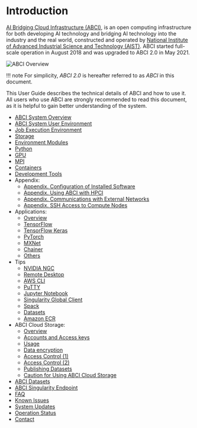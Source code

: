 # Introduction

[AI Bridging Cloud Infrastructure (ABCI)](https://abci.ai/), is an open computing infrastructure for both developing AI technology and bridging AI technology into the industry and the real world, constructed and operated by [National Institute of Advanced Industrial Science and Technology (AIST)](https://www.aist.go.jp/index_en.html). ABCI started full-scale operation in August 2018 and was upgraded to ABCI 2.0 in May 2021.

![ABCI Overview](img/abci_dc.jpg)

!!! note
    For simplicity, *ABCI 2.0* is hereafter referred to as *ABCI* in this document.

This User Guide describes the technical details of ABCI and how to use it. All users who use ABCI are strongly recommended to read this document, as it is helpful to gain better understanding of the system.

  - [ABCI System Overview](01.md)
  - [ABCI System User Environment](02.md)
  - [Job Execution Environment](03.md)
  - [Storage](04.md)
  - [Environment Modules](05.md)
  - [Python](python.md)
  - [GPU](gpu.md)
  - [MPI](mpi.md)
  - [Containers](containers.md)
  - [Development Tools](development-tools.md)
  - Appendix:
    - [Appendix. Configuration of Installed Software](appendix/installed-software.md)
    - [Appendix. Using ABCI with HPCI](appendix/using-abci-with-hpci.md)
    - [Appendix. Communications with External Networks](appendix/external-networks.md)
    - [Appendix. SSH Access to Compute Nodes](appendix/ssh-access.md)
  - Applications:
    - [Overview](apps/index.md)
    - [TensorFlow](apps/tensorflow.md)
    - [TensorFlow Keras](apps/tensorflow-keras.md)
    - [PyTorch](apps/pytorch.md)
    - [MXNet](apps/mxnet.md)
    - [Chainer](apps/chainer.md)
    - [Others](apps/others.md)
  - Tips
    - [NVIDIA NGC](tips/ngc.md)
    - [Remote Desktop](tips/remote-desktop.md)
    - [AWS CLI](tips/awscli.md)
    - [PuTTY](tips/putty.md)
    - [Jupyter Notebook](tips/jupyter-notebook.md)
    - [Singularity Global Client](tips/sregistry-cli.md)
    - [Spack](tips/spack.md)
    - [Datasets](tips/datasets.md)
    - [Amazon ECR](tips/dl-amazon-ecr.md)
  - ABCI Cloud Storage:
    - [Overview](abci-cloudstorage.md)
    - [Accounts and Access keys](abci-cloudstorage/cs-account.md)
    - [Usage](abci-cloudstorage/usage.md)
    - [Data encryption](abci-cloudstorage/encryption.md)
    - [Access Control (1)](abci-cloudstorage/acl.md)
    - [Access Control (2)](abci-cloudstorage/policy.md)
    - [Publishing Datasets](abci-cloudstorage/publishing-datasets.md)
    - [Caution for Using ABCI Cloud Storage](abci-cloudstorage/caution.md)
  - [ABCI Datasets](abci-datasets.md)
  - [ABCI Singularity Endpoint](abci-singularity-endpoint.md)
  - [FAQ](faq.md)
  - [Known Issues](known-issues.md)
  - [System Updates](system-updates.md)
  - [Operation Status](https://abci.ai/en/about_abci/info.html)
  - [Contact](contact.md)
